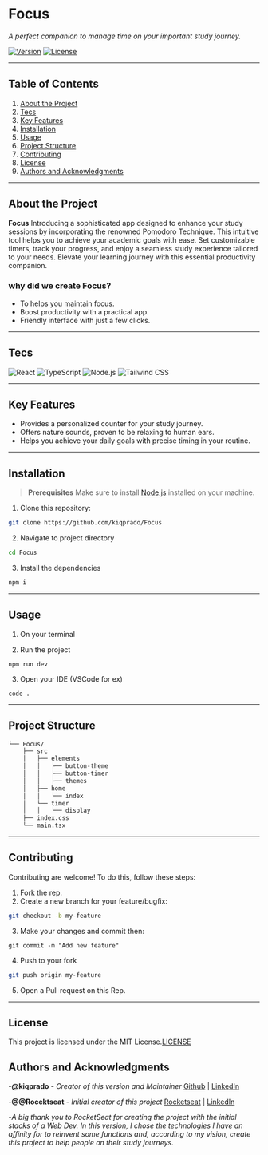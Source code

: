 # Focus

*A perfect companion to manage time on your important study journey.*

[![Version](https://img.shields.io/badge/version-1.0.0-blue.svg)](https://shields.io/)
[![License](https://img.shields.io/badge/license-MIT-green.svg)](LICENSE)

---

## Table of Contents
1. [About the Project](#about-the-project)
2. [Tecs](#tecs)
3. [Key Features](#key-features)
4. [Installation](#installation)
5. [Usage](#usage)
6. [Project Structure](#project-structure)
7. [Contributing](#contributing)
8. [License](#license)
9. [Authors and Acknowledgments](#authors-and-akcnowledgments)

---

## About the Project

**Focus**  Introducing a sophisticated app designed to enhance your study sessions by incorporating the renowned Pomodoro Technique. 
This intuitive tool helps you to achieve your academic goals with ease. Set customizable timers, track your progress, and enjoy a seamless study experience tailored to your needs. Elevate your learning journey with this essential productivity companion.

### why did we create Focus?
- To helps you maintain focus.
- Boost productivity with a practical app.
- Friendly interface with just a few clicks.

---

## Tecs
![React](https://img.shields.io/badge/React-20232A?style=for-the-badge&logo=react&logoColor=61DAFB)
![TypeScript](https://img.shields.io/badge/TypeScript-007ACC?style=for-the-badge&logo=typescript&logoColor=white)
![Node.js](https://img.shields.io/badge/Node.js-339933?style=for-the-badge&logo=nodedotjs&logoColor=white)
![Tailwind CSS](https://img.shields.io/badge/Tailwind_CSS-38B2AC?style=for-the-badge&logo=tailwind-css&logoColor=white)

---

## Key Features

- Provides a personalized counter for your study journey.
- Offers nature sounds, proven to be relaxing to human ears.
- Helps you achieve your daily goals with precise timing in your routine.

---

## Installation

> **Prerequisites**
> Make sure to install [Node.js](https://nodejs.org/) installed on your machine.

1. Clone this repository:
  ```bash
  git clone https://github.com/kiqprado/Focus
  ```
2. Navigate to project directory
  ```bash
  cd Focus
  ```
3. Install the dependencies
  ```bash
  npm i
  ```

---

## Usage

1. On your terminal

2. Run the project
  ```
  npm run dev
  ```
3. Open your IDE (VSCode for ex)
  ```
  code .
  ```

---

## Project Structure

```sh
└── Focus/
    ├── src
    │   ├── elements
    │   │   ├── button-theme
    │   │   ├── button-timer
    │   │   ├── themes
    │   ├── home
    │   │   └── index  
    │   └── timer
    │   │   └── display  
    ├── index.css
    └── main.tsx
```

---

## Contributing

Contributing are welcome!
To do this, follow these steps:

1. Fork the rep.
2. Create a new branch for your feature/bugfix:
  ```bash
  git checkout -b my-feature
  ```
3. Make your changes and commit then:
  ```
  git commit -m "Add new feature"
  ```
4. Push to your fork
  ```bash
  git push origin my-feature
  ```
5. Open a Pull request on this Rep.

---

## License

This project is licensed under the MIT License.[LICENSE](LICENSE)

## Authors and Acknowledgments

-**@kiqprado** - *Creator of this version and Maintainer*
[Github](https://github.com/kiqprado) | [LinkedIn](https://www.linkedin.com/in/kaiqueprado/)

-**@@Rocektseat** - *Initial creator of this project*
[Rocketseat](https://www.rocketseat.com.br/) | [LinkedIn](https://www.linkedin.com/school/rocketseat)

-*A big thank you to RocketSeat for creating the project with the initial stacks of a Web Dev. In this version, I chose the technologies I have an affinity for to reinvent some functions and, according to my vision, create this project to help people on their study journeys.*
